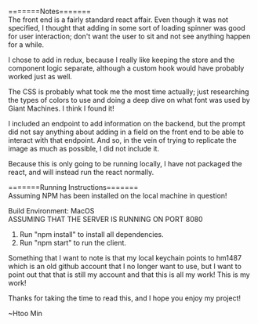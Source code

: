 =======Notes=======  
The front end is a fairly standard react affair. Even though it was not specified, I thought that adding in some sort of loading spinner was good for user interaction; don't want the user to sit and not see anything happen for a while. 

I chose to add in redux, because I really like keeping the store and the component logic separate, although a custom hook would have probably worked just as well. 

The CSS is probably what took me the most time actually; just researching the types of colors to use and doing a deep dive on what font was used by Giant Machines. I think I found it!

I included an endpoint to add information on the backend, but the prompt did not say anything about adding in a field on the front end to be able to interact with that endpoint. And so, in the vein of trying to replicate the image as much as possible, I did not include it.

Because this is only going to be running locally, I have not packaged the react, and will instead run the react normally.

=======Running Instructions=======  
Assuming NPM has been installed on the local machine in question!

Build Environment: MacOS  
ASSUMING THAT THE SERVER IS RUNNING ON PORT 8080  

1. Run "npm install" to install all dependencies.
2. Run "npm start" to run the client.

Something that I want to note is that my local keychain points to hm1487 which is an old github account that I no longer want to use, but I want to point out that that is still my account and that this is all my work! This is my work!

Thanks for taking the time to read this, and I hope you enjoy my project!

~Htoo Min
